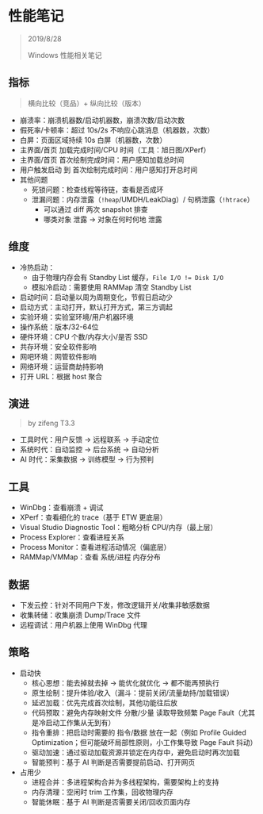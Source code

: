 ﻿# 性能笔记

> 2019/8/28
> 
> Windows 性能相关笔记

## 指标

> 横向比较（竞品）+ 纵向比较（版本）

- 崩溃率：崩溃机器数/启动机器数，崩溃次数/启动次数
- 假死率/卡顿率：超过 10s/2s 不响应心跳消息（机器数，次数）
- 白屏：页面区域持续 10s 白屏（机器数，次数）
- 主界面/首页 加载完成时间/CPU 时间（工具：旭日图/XPerf）
- 主界面/首页 首次绘制完成时间：用户感知加载总时间
- 用户触发启动 到 首次绘制完成时间：用户感知打开总时间
- 其他问题
  - 死锁问题：检查线程等待链，查看是否成环
  - 泄漏问题：内存泄露（`!heap`/UMDH/LeakDiag）/ 句柄泄露（`!htrace`）
    - 可以通过 diff 两次 snapshot 排查
    - 哪类对象 泄露 -> 对象在何时何地 泄露

## 维度

- 冷热启动：
  - 由于物理内存会有 Standby List 缓存，`File I/O != Disk I/O`
  - 模拟冷启动：需要使用 RAMMap 清空 Standby List
- 启动时间：启动量以周为周期变化，节假日启动少
- 启动方式：主动打开，默认打开方式，第三方调起
- 实验环境：实验室环境/用户机器环境
- 操作系统：版本/32-64位
- 硬件环境：CPU 个数/内存大小/是否 SSD
- 共存环境：安全软件影响
- 网吧环境：网管软件影响
- 网络环境：运营商劫持影响
- 打开 URL：根据 host 聚合

## 演进

> by zifeng T3.3

- 工具时代：用户反馈 -> 远程联系 -> 手动定位
- 系统时代：自动监控 -> 后台系统 -> 自动分析
- AI 时代：采集数据 -> 训练模型 -> 行为预判

## 工具

- WinDbg：查看崩溃 + 调试
- XPerf：查看细化的 trace（基于 ETW 更底层）
- Visual Studio Diagnostic Tool：粗略分析 CPU/内存（最上层）
- Process Explorer：查看进程关系
- Process Monitor：查看进程活动情况（偏底层）
- RAMMap/VMMap：查看 系统/进程 内存分布

## 数据

- 下发云控：针对不同用户下发，修改逻辑开关/收集非敏感数据
- 收集转储：收集崩溃 Dump/Trace 文件
- 远程调试：用户机器上使用 WinDbg 代理

## 策略

- 启动快
  - 核心思想：能去掉就去掉 -> 能优化就优化 -> 都不能再预执行
  - 原生绘制：提升体验/收入（漏斗：提前关闭/流量劫持/加载错误）
  - 延迟加载：优先完成首次绘制，其他功能往后放
  - 代码预取：避免内存映射文件 分散/少量 读取导致频繁 Page Fault（尤其是冷启动工作集从无到有）
  - 指令重排：把启动时需要的 指令/数据 放在一起（例如 Profile Guided Optimization；但可能破坏局部性原则，小工作集导致 Page Fault 抖动）
  - 驱动加速：通过驱动加载资源并锁定在内存中，避免启动时再次加载
  - 智能预判：基于 AI 判断是否需要提前启动、打开网页
- 占用少
  - 进程合并：多进程架构合并为多线程架构，需要架构上的支持
  - 内存清理：空闲时 trim 工作集，回收物理内存
  - 智能休眠：基于 AI 判断是否需要关闭/回收页面内存

